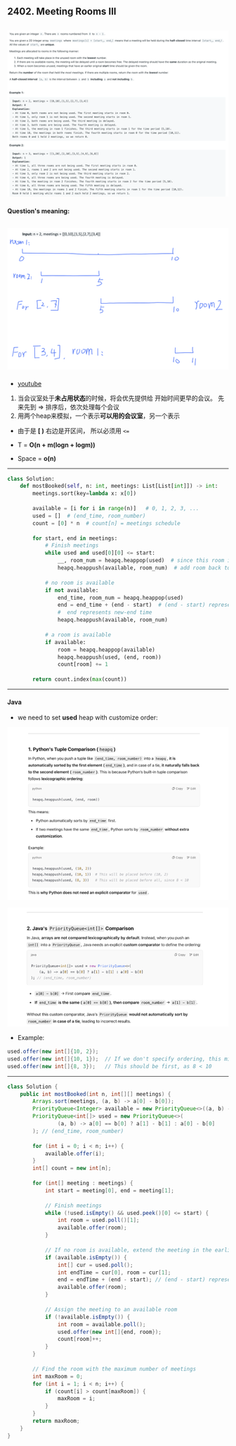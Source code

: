 ## 2402. Meeting Rooms III
![](img/2024-09-10-13-28-39.png)
---

#### Question's meaning:

![](img/2024-09-10-13-29-06.png)
---

- [youtube](https://youtu.be/2VLwjvODQbA?t=528)


1. 当会议室处于**未占用状态**的时候，将会优先提供给 开始时间更早的会议。
    先来先到 => 排序后，依次处理每个会议
2. 用两个heap来模拟，一个表示**可以用的会议室**，另一个表示


- 由于是 **[ )** 右边是开区间， 所以必须用 `<=`


- T = **O(n + m(logn + logm))**
- Space = **o(n)**
---

```py
class Solution:
    def mostBooked(self, n: int, meetings: List[List[int]]) -> int:
        meetings.sort(key=lambda x: x[0])

        available = [i for i in range(n)]   # 0, 1, 2, 3, ...
        used = []  # (end_time, room_number)
        count = [0] * n  # count[n] = meetings schedule

        for start, end in meetings:
            # Finish meetings
            while used and used[0][0] <= start:
                __, room_num = heapq.heappop(used)  # since this room is no longer being used
                heapq.heappush(available, room_num)  # add room back to available

            # no room is available
            if not available:
                end_time, room_num = heapq.heappop(used)
                end = end_time + (end - start)  # (end - start) represents duration
                #  end represents new-end time
                heapq.heappush(available, room_num)

            # a room is available
            if available:
                room = heapq.heappop(available)
                heapq.heappush(used, (end, room))
                count[room] += 1

        return count.index(max(count))
```

---

#### Java

- we need to set **used** heap with customize order:


![](img/2025-01-31-16-33-13.png)


![](img/2025-01-31-16-34-55.png)


- Example:

```java
used.offer(new int[]{10, 2});
used.offer(new int[]{10, 1});  // If we don't specify ordering, this might stay after {10, 2}
used.offer(new int[]{8, 3});   // This should be first, as 8 < 10

```
---

```java
class Solution {
    public int mostBooked(int n, int[][] meetings) {
        Arrays.sort(meetings, (a, b) -> a[0] - b[0]);
        PriorityQueue<Integer> available = new PriorityQueue<>((a, b) -> a - b);
        PriorityQueue<int[]> used = new PriorityQueue<>(
                (a, b) -> a[0] == b[0] ? a[1] - b[1] : a[0] - b[0]
        ); // (end_time, room_number)

        for (int i = 0; i < n; i++) {
            available.offer(i);
        }
        int[] count = new int[n];

        for (int[] meeting : meetings) {
            int start = meeting[0], end = meeting[1];

            // Finish meetings
            while (!used.isEmpty() && used.peek()[0] <= start) {
                int room = used.poll()[1];
                available.offer(room);
            }

            // If no room is available, extend the meeting in the earliest finishing room
            if (available.isEmpty()) {
                int[] cur = used.poll();
                int endTime = cur[0], room = cur[1];
                end = endTime + (end - start); // (end - start) represents duration
                available.offer(room);
            }

            // Assign the meeting to an available room
            if (!available.isEmpty()) {
                int room = available.poll();
                used.offer(new int[]{end, room});
                count[room]++;
            }
        }

        // Find the room with the maximum number of meetings
        int maxRoom = 0;
        for (int i = 1; i < n; i++) {
            if (count[i] > count[maxRoom]) {
                maxRoom = i;
            }
        }
        return maxRoom;
    }
}
```

